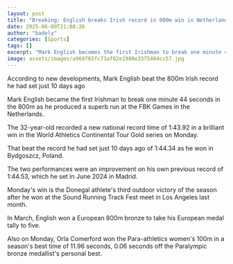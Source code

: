 ```yaml
---
layout: post
title: "Breaking: English breaks Irish record in 800m win in Netherlands"
date: 2025-06-09T21:08:26
author: "badely"
categories: [Sports]
tags: []
excerpt: "Mark English becomes the first Irishman to break one minute 44 seconds in the 800m as he produces a superb run at the FBK Games in the Netherlands."
image: assets/images/a969765fc73af02e1980e3375404cc57.jpg
---
```


According to new developments, Mark English beat the 800m Irish record he had set just 10 days ago

Mark English became the first Irishman to break one minute 44 seconds in the 800m as he produced a superb run at the FBK Games in the Netherlands.

The 32-year-old recorded a new national record time of 1:43.92 in a brilliant win in the World Athletics Continental Tour Gold series on Monday.

That beat the record he had set just 10 days ago of 1:44.34 as he won in Bydgoszcz, Poland.

The two performances were an improvement on his own previous record of 1:44.53, which he set in June 2024 in Madrid.

Monday's win is the Donegal athlete's third outdoor victory of the season after he won at the Sound Running Track Fest meet in Los Angeles last month.

In March, English won a European 800m bronze to take his European medal tally to five.

Also on Monday, Orla Comerford won the Para-athletics women's 100m in a season's best time of 11.96 seconds, 0.06 seconds off the Paralympic bronze medallist's personal best.

